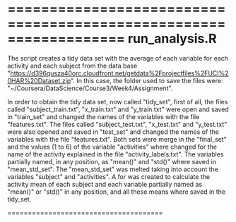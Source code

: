 ==================================================================
run_analysis.R
==================================================================

The script creates a tidy data set with the average of each variable for each activity and each subject from the data base "https://d396qusza40orc.cloudfront.net/getdata%2Fprojectfiles%2FUCI%20HAR%20Dataset.zip".
In this case, the folder used to save the files were: "~/Coursera/DataScience/Course3/Week4/Assignment".

In order to obtain the tidy data set, now called "tidy_set", first of all, the files called "subject_train.txt", "x_train.txt" and "y_train.txt" were open and saved in "train_set" and changed the names of the variables with the file "features.txt". 
The files called "subject_test.txt", "x_test.txt" and "y_test.txt" were also opened and saved in "test_set" and changed the names of the variables with the file "features.txt". 
Both sets were merge in the "final_set" and the values (1 to 6) of the variable "activities" where changed for the name of the activity explained in the file "activity_labels.txt".
The variables partially named, in any position, as "mean()" and "std()" where saved in "mean_std_set".
The "mean_std_set" was melted taking into account the variables "subject" and "activities".
A for was created to calculate the activity mean of each subject and each variable partially named as "mean()" or "std()" in any position, and all these means where saved in the tidy_set.

======================================